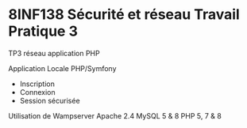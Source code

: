 # 8INF138 Sécurité et réseau Travail Pratique 3
TP3 réseau application PHP

Application Locale PHP/Symfony 

- Inscription
- Connexion 
- Session sécurisée

Utilisation de Wampserver
Apache 2.4
MySQL 5 & 8
PHP 5, 7 & 8
